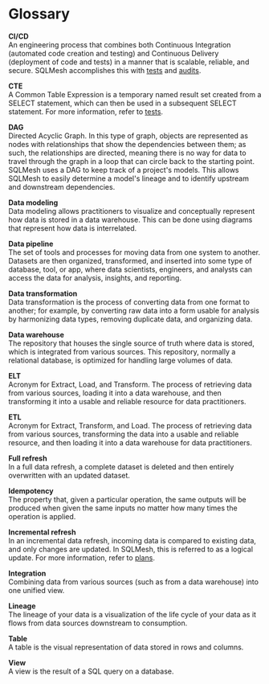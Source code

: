 # Glossary

**CI/CD**
<br>
An engineering process that combines both Continuous Integration (automated code creation and testing) and Continuous Delivery (deployment of code and tests) in a manner that is scalable, reliable, and secure. SQLMesh accomplishes this with [tests](concepts/tests.md) and [audits](concepts/audits.md).

**CTE**
<br>
A Common Table Expression is a temporary named result set created from a SELECT statement, which can then be used in a subsequent SELECT statement. For more information, refer to [tests](concepts/tests.md).

**DAG**
<br>
Directed Acyclic Graph. In this type of graph, objects are represented as nodes with relationships that show the dependencies between them; as such, the relationships are directed, meaning there is no way for data to travel through the graph in a loop that can circle back to the starting point. SQLMesh uses a DAG to keep track of a project's models. This allows SQLMesh to easily determine a model's lineage and to identify upstream and downstream dependencies.

**Data modeling**
<br>
Data modeling allows practitioners to visualize and conceptually represent how data is stored in a data warehouse. This can be done using diagrams that represent how data is interrelated.

**Data pipeline**
<br>
The set of tools and processes for moving data from one system to another. Datasets are then organized, transformed, and inserted into some type of database, tool, or app, where data scientists, engineers, and analysts can access the data for analysis, insights, and reporting.

**Data transformation**
<br>
Data transformation is the process of converting data from one format to another; for example, by converting raw data into a form usable for analysis by harmonizing data types, removing duplicate data, and organizing data.

**Data warehouse**
<br>
The repository that houses the single source of truth where data is stored, which is integrated from various sources. This repository, normally a relational database, is optimized for handling large volumes of data.

**ELT**
<br>
Acronym for Extract, Load, and Transform. The process of retrieving data from various sources, loading it into a data warehouse, and then transforming it into a usable and reliable resource for data practitioners.

**ETL**
<br>
Acronym for Extract, Transform, and Load. The process of retrieving data from various sources, transforming the data into a usable and reliable resource, and then loading it into a data warehouse for data practitioners.

**Full refresh**
<br>
In a full data refresh, a complete dataset is deleted and then entirely overwritten with an updated dataset.

**Idempotency**
<br>
The property that, given a particular operation, the same outputs will be produced when given the same inputs no matter how many times the operation is applied.

**Incremental refresh**
<br>
In an incremental data refresh, incoming data is compared to existing data, and only changes are updated. In SQLMesh, this is referred to as a logical update. For more information, refer to [plans](/concepts/plans).

**Integration**
<br>
Combining data from various sources (such as from a data warehouse) into one unified view.

**Lineage**
<br>
The lineage of your data is a visualization of the life cycle of your data as it flows from data sources downstream to consumption.

**Table**
<br>
A table is the visual representation of data stored in rows and columns.

**View**
<br>
A view is the result of a SQL query on a database.

